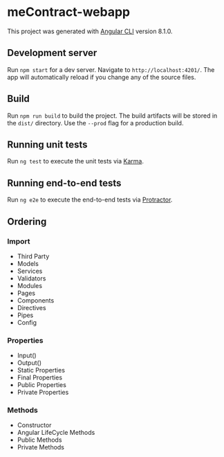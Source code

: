 # meContract-webapp

This project was generated with [Angular CLI](https://github.com/angular/angular-cli) version 8.1.0.

## Development server

Run `npm start` for a dev server. Navigate to `http://localhost:4201/`. The app will automatically reload if you change any of the source files.

## Build

Run `npm run build` to build the project. The build artifacts will be stored in the `dist/` directory. Use the `--prod` flag for a production build.

## Running unit tests

Run `ng test` to execute the unit tests via [Karma](https://karma-runner.github.io).

## Running end-to-end tests

Run `ng e2e` to execute the end-to-end tests via [Protractor](http://www.protractortest.org/).

## Ordering

### Import
- Third Party
- Models
- Services
- Validators
- Modules
- Pages
- Components
- Directives
- Pipes
- Config

### Properties
- Input()
- Output()
- Static Properties
- Final Properties
- Public Properties
- Private Properties

### Methods
- Constructor
- Angular LifeCycle Methods
- Public Methods
- Private Methods
